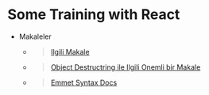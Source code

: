 # Some Training with React
- Makaleler
   - > [Ilgili Makale](https://www.taniarascia.com/getting-started-with-react/)

   - > [Object Destructring ile Ilgili Onemli bir Makale](https://medium.com/@bretdoucette/understanding-this-setstate-name-value-a5ef7b4ea2b4)

   - > [Emmet Syntax Docs](https://docs.emmet.io/abbreviations/syntax/)